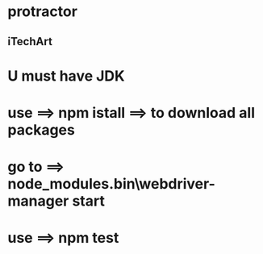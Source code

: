 # protractor
## iTechArt 
# U must have JDK
# use ==> npm istall ==> to download all packages
# go to  ==> node_modules\.bin\webdriver-manager start 
# use ==> npm test

